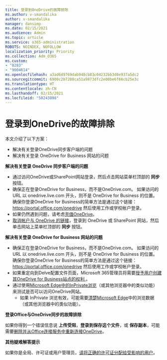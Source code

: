 ```yaml
---
title: 登录到OneDrive的故障排除
ms.author: v-smandalika
author: v-smandalika
manager: dansimp
ms.date: 02/15/2021
ms.audience: Admin
ms.topic: article
ms.service: o365-administration
ROBOTS: NOINDEX, NOFOLLOW
localization_priority: Priority
ms.collection: Adm_O365
ms.custom:
- "8283"
- "9004614"
ms.openlocfilehash: a3ad6d9769dab948cb83c04232bb3d8e937a5dc2
ms.sourcegitcommit: 6900c2b7208ca51a9873dfc2e00be6f66cb25e3c
ms.translationtype: HT
ms.contentlocale: zh-CN
ms.lasthandoff: 02/15/2021
ms.locfileid: "50243898"
---
```

# <a name="troubleshoot-signing-in-to-onedrive"></a>登录到OneDrive的故障排除

本文介绍了以下方案：

- 解决有关登录OneDrive同步客户端的问题
- 解决有关登录 OneDrive for Business 网站的问题

**解决有关登录 OneDrive 同步客户端的问题**

- 通过访问OneDrive或SharePoint网站登录，然后点击网站菜单栏顶部的 **同步** 按钮。
- 确保正在登录OneDrive for Business，而不是OneDrive.com。 如果访问的 URL 以 onedrive.live.com 开头，则不是 OneDrive for Business 的位置。 确保你登录OneDrive for Business的简单方法是通过这个链接：https://portal.office.com/onedrive 然后使用工作或学校帐户登录。
- 如果仍然遇到问题，请考虑[充值OneDrive](https://support.microsoft.com/office/reset-onedrive-34701e00-bf7b-42db-b960-84905399050c)。
- [取消帐户与 OneDrive 的链接](https://support.microsoft.com/office/how-to-remove-an-account-in-onedrive-72699268-9e64-45bd-b723-9a19f4512fd1)，登录到 OneDrive 或 SharePoint 网站，然后单击网站上菜单栏顶部的 **同步** 按钮。

**解决有关登录 OneDrive for Business 网站的问题**

- 确保正在登录OneDrive for Business，而不是OneDrive.com。 如果访问的 URL 以 onedrive.live.com 开头，则不是 OneDrive for Business 的位置。 确保你登录OneDrive for Business的简单方法是通过这个链接：https://portal.office.com/onedrive 然后使用工作或学校帐户登录。
- 如果重定向到Delve配置文件页面，Microsoft 365管理员将需要[授予用户创建其OneDrive for Business站点的权利 ](https://support.microsoft.com/office/you-re-redirected-to-your-delve-profile-page-after-you-click-onedrive-on-the-microsoft-365-app-launcher-2af26640-9ddf-46c3-8912-6af30efcc7b0)。
- 通过使用[Microsoft Edge中的InPrivate浏览](https://support.microsoft.com/microsoft-edge/browse-inprivate-in-microsoft-edge-e6f47704-340c-7d4f-b00d-d0cf35aa1fcc)（或其他浏览器中的类似功能）来测试是否可以访问OneDrive网站。
    - 如果 InPrivate 浏览有效，可能需要[清楚Microsoft Edge](https://support.microsoft.com/microsoft-edge/view-and-delete-browser-history-in-microsoft-edge-00cf7943-a9e1-975a-a33d-ac10ce454ca4)中的浏览数据（或其他浏览器中的类似功能）。

**登录Office与OneDrive同步的故障排除**

如果你得到一个错误信息说 **上传受阻**，**登录到保存这个文件**，或 **保存副本**，可能需要[删除并从Office连接服务中重新连接OneDrive](https://support.microsoft.com/office/how-to-resolve-upload-blocked-sign-into-save-this-file-or-save-a-copy-error-messages-32c7340c-f5fb-4ca0-a829-65d8120f81f8)。

**其他疑难解答提示**

如果你是全局、许可证或用户管理员，[请将正确的许可证分配给受影响的用户](https://docs.microsoft.com/microsoft-365/admin/manage/assign-licenses-to-users)。

